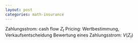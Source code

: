 ```yaml
---
layout: post
categories: math-insurance
---
```


Zahlungsstrom: cash flow ${Z_t}$
Pricing: Wertbestimmung, Verkaufsentscheidung
Bewertung eines Zahlungsstrom: $V({Z_t})$

